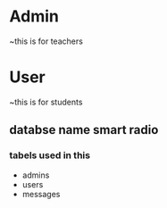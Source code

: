 # Admin 
~this is for teachers
# User 
~this is for students
## databse name smart radio
### tabels used in this
- admins
- users
- messages

